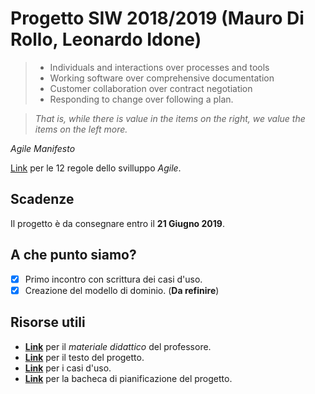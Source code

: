 # Progetto SIW 2018/2019 (Mauro Di Rollo, Leonardo Idone)

> * Individuals and interactions over processes and tools
> * Working software over comprehensive documentation
> * Customer collaboration over contract negotiation
> * Responding to change over following a plan.

> *That is, while there is value in the items on
the right, we value the items on the left more.*

*Agile Manifesto*

[Link](https://agilemanifesto.org/principles.html) per le 12 regole dello svilluppo *Agile*.

## Scadenze
Il progetto è da consegnare entro il **21 Giugno 2019**.

## A che punto siamo?
- [x] Primo incontro con scrittura dei casi d'uso.
- [x] Creazione del modello di dominio. (**Da refinire**)

## Risorse utili
* **[Link](https://sites.google.com/site/roma3siweb/materiale-didattico)** per il *materiale didattico* del professore.
* **[Link](https://uniroma3-my.sharepoint.com/:p:/g/personal/pmerialdo_os_uniroma3_it/EWquRO72NQhIkXoXdv0Z2PkBE4swwAwqqLUYSjVex2T-lQ?rtime=k-o01Y_e1kg)** per il testo del progetto.
* **[Link](https://docs.google.com/document/d/1zWzz7bv0yzQxsciJGQ69k-eHZYzNhOUFQj2ZqBs2tws/edit)** per i casi d'uso.
* **[Link](https://trello.com/progettosiw)** per la bacheca di pianificazione del progetto.
